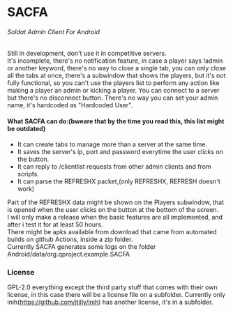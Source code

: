 # SACFA
###### Soldat Admin Client For Android  
Still in development, don't use it in competitive servers.  
It's incomplete, there's no notification feature, in case a player says !admin or another keyword, there's no way to close a single tab, you can only close all the tabs at once, there's a subwindow that shows the players, but it's not fully functional, so you can't use the players list to perform any action like making a player an admin or kicking a player. You can connect to a server but there's no disconnect button. There's no way you can set your admin name, it's hardcoded as "Hardcoded User".  
#### What SACFA can do:(bweare that by the time you read this, this list might be outdated)  
* It can create tabs to manage more than a server at the same time.  
* It saves the server's ip, port and password everytime the user clicks on the button.  
* It can reply to /clientlist requests from other admin clients and from scripts.  
* It can parse the REFRESHX packet,(only REFRESHX, REFRESH doesn't work)  

Part of the REFRESHX data might be shown on the Players subwindow, that is opened when the user clicks on the button at the bottom of the screen.     
I will only make a release when the basic features are all implemented, and after i test it for at least 50 hours.  
There might be apks available from download that came from automated builds on github Actions, inside a zip folder.  
Currently SACFA generates some logs on the folder Android/data/org.qproject.example.SACFA
### License
GPL-2.0 everything except the third party stuff that comes with their own license, in this case there will be a license file on a subfolder. Currently only inih(https://github.com/jtilly/inih) has another license, it's in a subfolder.

